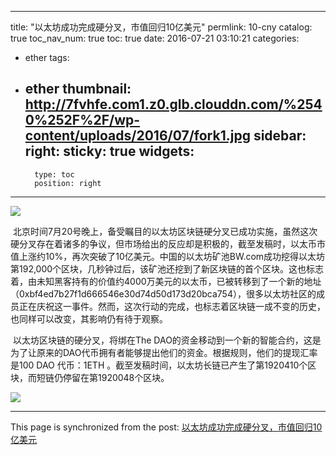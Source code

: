 
---
title: "以太坊成功完成硬分叉，市值回归10亿美元"
permlink: 10-cny
catalog: true
toc_nav_num: true
toc: true
date: 2016-07-21 03:10:21
categories:
- ether
tags:
- ether
thumbnail: http://7fvhfe.com1.z0.glb.clouddn.com/%2540%252F%2F/wp-content/uploads/2016/07/fork1.jpg
sidebar:
    right:
        sticky: true
widgets:
    -
        type: toc
        position: right
---


<html>
<p><img src="http://7fvhfe.com1.z0.glb.clouddn.com/%2540%252F%2F/wp-content/uploads/2016/07/fork1.jpg"/></p>
<p>&nbsp;北京时间7月20号晚上，备受瞩目的以太坊区块链硬分叉已成功实施，虽然这次硬分叉存在着诸多的争议，但市场给出的反应却是积极的，截至发稿时，以太币市值上涨约10%，再次突破了10亿美元。中国的以太坊矿池BW.com成功挖得以太坊第192,000个区块，几秒钟过后，该矿池还挖到了新区块链的首个区块。这也标志着，由未知黑客持有的价值约4000万美元的以太币，已被转移到了一个新的地址（0xbf4ed7b27f1d666546e30d74d50d173d20bca754），很多以太坊社区的成员正在庆祝这一事件。然而，这次行动的完成，也标志着区块链一成不变的历史，也同样可以改变，其影响仍有待于观察。&nbsp;</p>
<p>&nbsp;以太坊区块链的硬分叉，将绑在The DAO的资金移动到一个新的智能合约，这是为了让原来的DAO代币拥有者能够提出他们的资金。根据规则，他们的提现汇率是100 DAO 代币：1ETH 。截至发稿时间，以太坊长链已产生了第1920410个区块，而短链仍停留在第1920048个区块。&nbsp;</p>
<p><img src="http://7fvhfe.com1.z0.glb.clouddn.com/%2540%252F%2F/wp-content/uploads/2016/07/Snip20160720_19.png"/></p>
</html>

- - -

This page is synchronized from the post: [以太坊成功完成硬分叉，市值回归10亿美元](https://steemit.com/@lemooljiang/10-cny)
